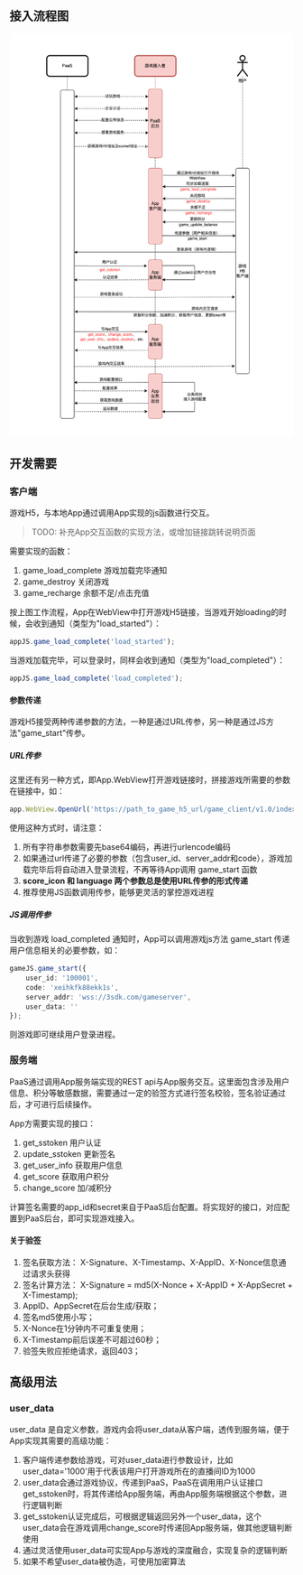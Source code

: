 
## 接入流程图

![时序图](./images/1.png "时序图")

## 开发需要

### 客户端

游戏H5，与本地App通过调用App实现的js函数进行交互。

> TODO: 补充App交互函数的实现方法，或增加链接跳转说明页面

需要实现的函数：
1. game_load_complete 游戏加载完毕通知
2. game_destroy 关闭游戏
3. game_recharge 余额不足/点击充值

按上图工作流程，App在WebView中打开游戏H5链接，当游戏开始loading的时候，会收到通知（类型为"load_started"）：
```typescript
appJS.game_load_complete('load_started');
```
当游戏加载完毕，可以登录时，同样会收到通知（类型为"load_completed"）：
```typescript
appJS.game_load_complete('load_completed');
```

#### 参数传递

游戏H5接受两种传递参数的方法，一种是通过URL传参，另一种是通过JS方法"game_start"传参。
##### URL传参
这里还有另一种方式，即App.WebView打开游戏链接时，拼接游戏所需要的参数在链接中，如：
```typescript
app.WebView.OpenUrl('https://path_to_game_h5_url/game_client/v1.0/index.html?user_id=100001&code=xeihkfk88ekk1s&server_addr=d3NzOi8vM3Nkay5jb20vZ2FtZXNlcnZlcg%3D%3D&score_icon=aHR0cHM6Ly9wYXRoX3RvX2N1cnJlbmN5X2ljb24vaWNvbi5wbmc%3D&language=en-US&user_data=');
```
使用这种方式时，请注意：
1. 所有字符串参数需要先base64编码，再进行urlencode编码
2. 如果通过url传递了必要的参数（包含user_id、server_addr和code），游戏加载完毕后将自动进入登录流程，不再等待App调用 game_start 函数
3. **score_icon 和 language 两个参数总是使用URL传参的形式传递**
4. 推荐使用JS函数调用传参，能够更灵活的掌控游戏进程

##### JS调用传参
当收到游戏 load_completed 通知时，App可以调用游戏js方法 game_start 传递用户信息相关的必要参数，如：
```typescript
gameJS.game_start({
	user_id: '100001',
	code: 'xeihkfk88ekk1s',
	server_addr: 'wss://3sdk.com/gameserver',
	user_data: ''
});
```
则游戏即可继续用户登录进程。



### 服务端

PaaS通过调用App服务端实现的REST api与App服务交互。这里面包含涉及用户信息、积分等敏感数据，需要通过一定的验签方式进行签名校验，签名验证通过后，才可进行后续操作。

App方需要实现的接口：

1. get_sstoken 用户认证
2. update_sstoken 更新签名
3. get_user_info 获取用户信息
4. get_score 获取用户积分
5. change_score 加/减积分

计算签名需要的app_id和secret来自于PaaS后台配置。将实现好的接口，对应配置到PaaS后台，即可实现游戏接入。

#### 关于验签

1. 签名获取方法：
		X-Signature、X-Timestamp、X-AppID、X-Nonce信息通过请求头获得
2. 签名计算方法：
		X-Signature = md5(X-Nonce + X-AppID + X-AppSecret + X-Timestamp);
3. AppID、AppSecret在后台生成/获取；
4. 签名md5使用小写；
5. X-Nonce在1分钟内不可重复使用；
6. X-Timestamp前后误差不可超过60秒；
7. 验签失败应拒绝请求，返回403；

## 高级用法

### user_data

user_data 是自定义参数，游戏内会将user_data从客户端，透传到服务端，便于App实现其需要的高级功能：
1. 客户端传递参数给游戏，可对user_data进行参数设计，比如user_data='1000'用于代表该用户打开游戏所在的直播间ID为1000
2. user_data会通过游戏协议，传递到PaaS，PaaS在调用用户认证接口get_sstoken时，将其传递给App服务端，再由App服务端根据这个参数，进行逻辑判断
3. get_sstoken认证完成后，可根据逻辑返回另外一个user_data，这个user_data会在游戏调用change_score时传递回App服务端，做其他逻辑判断使用
4. 通过灵活使用user_data可实现App与游戏的深度融合，实现复杂的逻辑判断
5. 如果不希望user_data被伪造，可使用加密算法